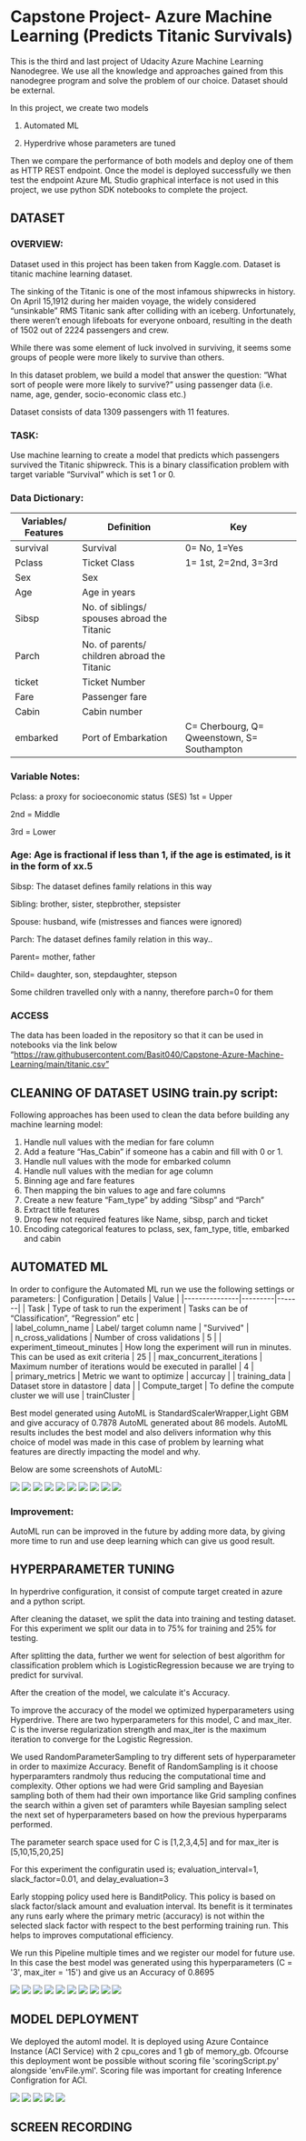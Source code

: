 # Capstone Project- Azure Machine Learning (Predicts Titanic Survivals)
This is the third and last project of Udacity Azure Machine Learning Nanodegree. We use all the knowledge and approaches gained from this nanodegree program and solve the problem of our choice. Dataset should be external.

In this project, we create two models 
1)	Automated ML

2)	Hyperdrive whose parameters are tuned

Then we compare the performance of both models and deploy one of them as HTTP REST endpoint. Once the model is deployed successfully we then test the endpoint
Azure ML Studio graphical interface is not used in this project, we use python SDK notebooks to complete the project. 

## DATASET
### OVERVIEW:
Dataset used in this project has been taken from Kaggle.com. Dataset is titanic machine learning dataset. 

The sinking of the Titanic is one of the most infamous shipwrecks in history. On April 15,1912 during her maiden voyage, the widely considered “unsinkable” RMS Titanic sank after colliding with an iceberg. Unfortunately, there weren’t enough lifeboats for everyone onboard, resulting in the death of 1502 out of 2224 passengers and crew.

While there was some element of luck involved in surviving, it seems some groups of people were more likely to survive than others.

In this dataset problem, we build a model that answer the question: “What sort of people were more likely to survive?” using passenger data (i.e. name, age, gender, socio-economic class etc.)

Dataset consists of data 1309 passengers with 11 features.    

### TASK:
Use machine learning to create a model that predicts which passengers survived the Titanic shipwreck. This is a binary classification problem with target variable “Survival” which is set 1 or 0.

### Data Dictionary:
| Variables/ Features | Definition | Key |
|---------------------|------------|-----|
| survival	| Survival	| 0= No, 1=Yes |
| Pclass	| Ticket Class	| 1= 1st, 2=2nd, 3=3rd | 
| Sex	| Sex | |	
| Age	 | Age in years | |	
| Sibsp	| No. of siblings/ spouses abroad the Titanic | |
| Parch	| No. of parents/ children abroad the Titanic |	|
| ticket	| Ticket Number | |	
| Fare | Passenger fare | |	
| Cabin |	Cabin number | |	
| embarked |	Port of Embarkation |	C= Cherbourg, Q= Qweenstown, S= Southampton |

### Variable Notes:
Pclass: a proxy for socioeconomic status (SES)
1st = Upper

2nd = Middle

3rd = Lower

### Age: Age is fractional if less than 1, if the age is estimated, is it in the form of xx.5
Sibsp: The dataset defines family relations in this way

Sibling: brother, sister, stepbrother, stepsister

Spouse: husband, wife (mistresses and fiances were ignored)

Parch: The dataset defines family relation in this way..

Parent= mother, father

Child= daughter, son, stepdaughter, stepson

Some children travelled only with a nanny, therefore parch=0 for them

### ACCESS
The data has been loaded in the repository so that it can be used in notebooks via the link below
“https://raw.githubusercontent.com/Basit040/Capstone-Azure-Machine-Learning/main/titanic.csv”

## CLEANING OF DATASET USING train.py script:
Following approaches has been used to clean the data before building any machine learning model:
1)	Handle null values with the median for fare column
2)	Add a feature “Has_Cabin” if someone has a cabin and fill with 0 or 1.
3)	Handle null values with the mode for embarked column
4)	Handle null values with the median for age column
5)	Binning age and fare features
6)	Then mapping the bin values to age and fare columns
7)	Create a new feature “Fam_type” by adding “Sibsp” and “Parch” 
8)	Extract title features
9)	Drop few not required features like Name, sibsp, parch and ticket
10)	Encoding categorical features to pclass, sex, fam_type, title, embarked and cabin

## AUTOMATED ML
In order to configure the Automated ML run we use the following settings or parameters:
| Configuration |	Details |	Value |
|---------------|---------|-------|
| Task |	Type of task to run the experiment | Tasks can be of “Classification”, “Regression” etc |	
| label_column_name	| Label/ target column name | "Survived" |	
| n_cross_validations	| Number of cross validations | 5 |	
| experiment_timeout_minutes	| How long the experiment will run in minutes. This can be used as exit criteria | 25 |	
| max_concurrent_iterations |	Maximum number of iterations would be executed in parallel | 4 |	
| primary_metrics |	Metric we want to optimize | accurcay |	
| training_data |	Dataset store in datastore | data |	
| Compute_target	| To define the compute cluster we will use | trainCluster |	

Best model generated using AutoML is StandardScalerWrapper,Light GBM and give accuracy of 0.7878
AutoML generated about 86 models. AutoML results includes the best model and also delivers information why this choice of model was made in this case of problem by learning what features are directly impacting the model and why. 

 Below are some screenshots of AutoML:
 
 <img src = "Screenshots/1.png"  />
 
 <img src = "Screenshots/2.png"  />
 
 <img src = "Screenshots/3.png"  />
 
 <img src = "Screenshots/4.png"  />
 
 <img src = "Screenshots/5.png"  />
 
 <img src = "Screenshots/6.png"  />
 
 <img src = "Screenshots/7.png"  />
 
 <img src = "Screenshots/8.png"  />
 
 <img src = "Screenshots/9.png"  />
 
 <img src = "Screenshots/10.png"  />
 
 
### Improvement:
AutoML run can be improved in the future by adding more data, by giving more time to run and use deep learning which can give us good result.

## HYPERPARAMETER TUNING
In hyperdrive configuration, it consist of compute target created in azure and a python script. 

After cleaning the dataset, we split the data into training and testing dataset. For this experiment we split our data in to 75% for training and 25% for testing.

After splitting the data, further we went for selection of best algorithm for classification problem which is LogisticRegression because we are trying to predict for survival.

After the creation of the model, we calculate it's Accuracy.

To improve the accuracy of the model we optimized hyperparameters using Hyperdrive. There are two hyperparameters for this model, C and max_iter. C is the inverse regularization strength and max_iter is the maximum iteration to converge for the Logistic Regression.

We used RandomParameterSampling to try different sets of hyperparameter in order to maximize Accuracy. Benefit of RandomSampling is it choose hyperparamters randmoly thus reducing the computational time and complexity. Other options we had were Grid sampling and Bayesian sampling both of them had their own importance like Grid sampling confines the search within a given set of paramters while Bayesian sampling select the next set of hyperparameters based on how the previous hyperparams performed.

The parameter search space used for C is [1,2,3,4,5] and for max_iter is [5,10,15,20,25]

For this experiment the configuratin used is; evaluation_interval=1, slack_factor=0.01, and delay_evaluation=3

Early stopping policy used here is BanditPolicy. This policy is based on slack factor/slack amount and evaluation interval. Its benefit is it terminates any runs early where the primary metric (accuracy) is not within the selected slack factor with respect to the best performing training run. This helps to improves computational efficiency.

We run this Pipeline multiple times and we register our model for future use. In this case the best model was generated using this hyperparameters (C = '3', max_iter = '15') and give us an Accuracy of 0.8695

<img src = "Screenshots/11.png"  />

<img src = "Screenshots/12.png"  />

<img src = "Screenshots/13.png"  />

<img src = "Screenshots/14.png"  />

<img src = "Screenshots/15.png"  />

<img src = "Screenshots/16.png"  />

<img src = "Screenshots/17.png"  />

<img src = "Screenshots/18.png"  />

<img src = "Screenshots/19.png"  />

<img src = "Screenshots/20.png"  />

## MODEL DEPLOYMENT
We deployed the automl model. It  is deployed using Azure Containce Instance (ACI Service) with 2 cpu_cores and 1 gb of memory_gb. Ofcourse this deployment wont be possible without scoring file 'scoringScript.py'  alongside 'envFile.yml'. Scoring file was important for creating Inference Configration for ACI.

<img src = "Screenshots/21.png"  />

<img src = "Screenshots/22.png"  />

<img src = "Screenshots/23.png"  />

<img src = "Screenshots/24.png"  />

<img src = "Screenshots/25.png"  />




## SCREEN RECORDING



